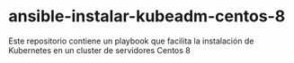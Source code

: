 # ansible-instalar-kubeadm-centos-8
Este repositorio contiene un playbook que facilita la instalación de Kubernetes en un cluster de servidores Centos 8
